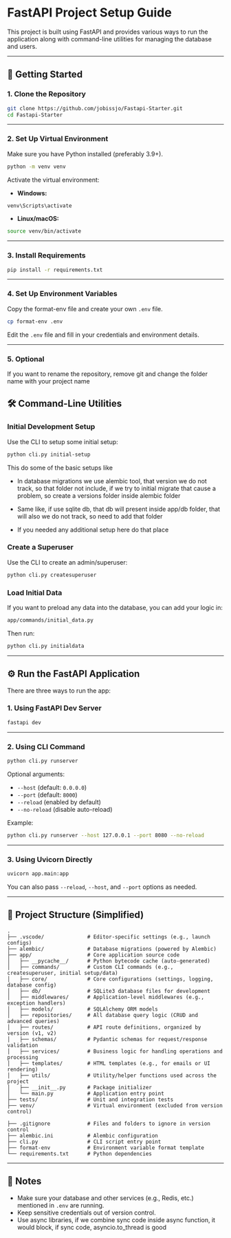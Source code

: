 # FastAPI Project Setup Guide

This project is built using FastAPI and provides various ways to run the application along with command-line utilities for managing the database and users.

---

## 🚀 Getting Started

### 1. Clone the Repository

```bash
git clone https://github.com/jobissjo/Fastapi-Starter.git
cd Fastapi-Starter
```

---

### 2. Set Up Virtual Environment

Make sure you have Python installed (preferably 3.9+).

```bash
python -m venv venv
```

Activate the virtual environment:

- **Windows:**

```bash
venv\Scripts\activate
```

- **Linux/macOS:**

```bash
source venv/bin/activate
```

---

### 3. Install Requirements

```bash
pip install -r requirements.txt
```

---

### 4. Set Up Environment Variables

Copy the format-env file and create your own `.env` file.

```bash
cp format-env .env
```

Edit the `.env` file and fill in your credentials and environment details.

---

### 5. Optional

If you want to rename the repository, remove git and change the folder name with your project name

## 🛠 Command-Line Utilities

### Initial Development Setup

Use the CLI to setup some initial setup:
```bash
python cli.py initial-setup
```

This do some of the basic setups like
- In database migrations we use alembic tool, that version we do not track, so that folder not include, if we try to initial migrate
that cause a problem, so create a versions folder inside alembic folder

- Same like, if use sqlite db, that db will present inside app/db folder, that will also we do not track, so need to add that folder

- If you needed any additional setup here do that place

### Create a Superuser

Use the CLI to create an admin/superuser:

```bash
python cli.py createsuperuser
```

### Load Initial Data

If you want to preload any data into the database, you can add your logic in:

```bash
app/commands/initial_data.py
```

Then run:

```bash
python cli.py initialdata
```

---

## ⚙️ Run the FastAPI Application

There are three ways to run the app:

### 1. Using FastAPI Dev Server

```bash
fastapi dev
```

---

### 2. Using CLI Command

```bash
python cli.py runserver
```

Optional arguments:
- `--host` (default: `0.0.0.0`)
- `--port` (default: `8000`)
- `--reload` (enabled by default)
- `--no-reload` (disable auto-reload)

Example:

```bash
python cli.py runserver --host 127.0.0.1 --port 8080 --no-reload
```

---

### 3. Using Uvicorn Directly

```bash
uvicorn app.main:app
```

You can also pass `--reload`, `--host`, and `--port` options as needed.

---

## 📁 Project Structure (Simplified)

```
.
├── .vscode/              # Editor-specific settings (e.g., launch configs)
├── alembic/              # Database migrations (powered by Alembic)
├── app/                  # Core application source code
│   ├── __pycache__/      # Python bytecode cache (auto-generated)
│   ├── commands/         # Custom CLI commands (e.g., createsuperuser, initial setup/data)
│   ├── core/             # Core configurations (settings, logging, database config)
│   ├── db/               # SQLite3 database files for development
│   ├── middlewares/      # Application-level middlewares (e.g., exception handlers)
│   ├── models/           # SQLAlchemy ORM models
│   ├── repositories/     # All database query logic (CRUD and advanced queries)
│   ├── routes/           # API route definitions, organized by version (v1, v2)
│   ├── schemas/          # Pydantic schemas for request/response validation
│   ├── services/         # Business logic for handling operations and processing
│   ├── templates/        # HTML templates (e.g., for emails or UI rendering)
│   ├── utils/            # Utility/helper functions used across the project
│   ├── __init__.py       # Package initializer
│   └── main.py           # Application entry point
├── tests/                # Unit and integration tests
├── venv/                 # Virtual environment (excluded from version control)

├── .gitignore            # Files and folders to ignore in version control
├── alembic.ini           # Alembic configuration
├── cli.py                # CLI script entry point
├── format-env            # Environment variable format template
└── requirements.txt      # Python dependencies
```

---

## 📌 Notes

- Make sure your database and other services (e.g., Redis, etc.) mentioned in `.env` are running.
- Keep sensitive credentials out of version control.
- Use async libraries, if we combine sync code inside async function, it would block, if sync code, asyncio.to_thread is good

